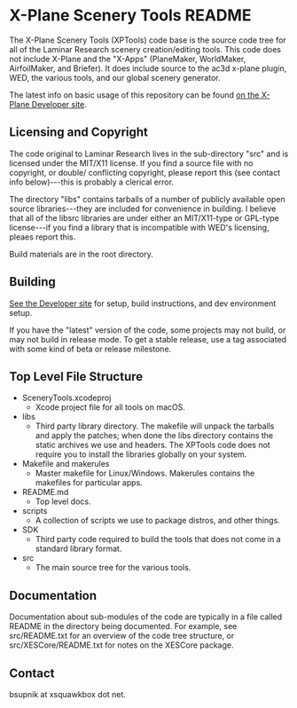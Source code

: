 X-Plane Scenery Tools README
====================================================================

The X-Plane Scenery Tools (XPTools) code base is the source code tree for all 
of the Laminar Research scenery creation/editing tools.  This code does not 
include X-Plane and the "X-Apps" (PlaneMaker, WorldMaker, AirfoilMaker, and 
Briefer).  It does include source to the ac3d x-plane plugin, WED, the various
tools, and our global scenery generator.

The latest info on basic usage of this repository can be found [on the X-Plane
Developer site](https://developer.x-plane.com/code/).


Licensing and Copyright
-------------------------------------------------------------------------------

The code original to Laminar Research lives in the sub-directory "src" and is licensed under the
MIT/X11 license.  If you find a source file with no copyright, or double/
conflicting copyright, please report this (see contact info below)---this is 
probably a clerical error.

The directory "libs" contains tarballs of a number of publicly available open
source libraries---they are included for convenience in building.  I believe
that all of the libsrc libraries are under either an MIT/X11-type or GPL-type
license---if you find a library that is incompatible with WED's licensing,
pleaes report this.

Build materials are in the root directory.

Building
-------------------------------------------------------------------------------

[See the Developer site](https://developer.x-plane.com/code/) for setup, build instructions, and dev environment setup.

If you have the "latest" version of the code, some projects may not build,
or may not build in release mode.  To get a stable release, use a tag 
associated with some kind of beta or release milestone.

Top Level File Structure
-------------------------------------------------------------------------------

- SceneryTools.xcodeproj
    - Xcode project file for all tools on macOS.
- libs
	- Third party library directory.  The makefile will unpack the tarballs
	and apply the patches; when done the libs directory contains the
	static archives we use and headers.  The XPTools code does not 
	require you to install the libraries globally on your system.
- Makefile and makerules
	- Master makefile for Linux/Windows.  Makerules contains the makefiles
	for particular apps.
- README.md
	- Top level docs.
- scripts
	- A collection of scripts we use to package distros, and other things.
- SDK
	- Third party code required to build the tools that does not come in
	a standard library format.
- src
	- The main source tree for the various tools.


Documentation
-------------------------------------------------------------------------------

Documentation about sub-modules of the code are typically in a file called
README in the directory being documented.  For example, see src/README.txt for
an overview of the code tree structure, or src/XESCore/README.txt for notes
on the XESCore package.

Contact
-------------------------------------------------------------------------------

bsupnik at xsquawkbox dot net.
